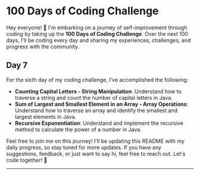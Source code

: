 # 100 Days of Coding Challenge

Hey everyone! 👋 I'm embarking on a journey of self-improvement through coding by taking up the **100 Days of Coding Challenge**. Over the next 100 days, I'll be coding every day and sharing my experiences, challenges, and progress with the community.

## Day 7

For the sixth day of my coding challenge, I've accomplished the following:

- **Counting Capital Letters - String Manipulation**: Understand how to traverse a string and count the number of capital letters in Java.
- **Sum of Largest and Smallest Element in an Array - Array Operations**: Understand how to traverse an array and identify the smallest and largest elements in Java.
- **Recursive Exponentiation**: Understand and implement the recursive method to calculate the power of a number in Java.

Feel free to join me on this journey! I'll be updating this README with my daily progress, so stay tuned for more updates. If you have any suggestions, feedback, or just want to say hi, feel free to reach out. Let's code together! 🚀

---

